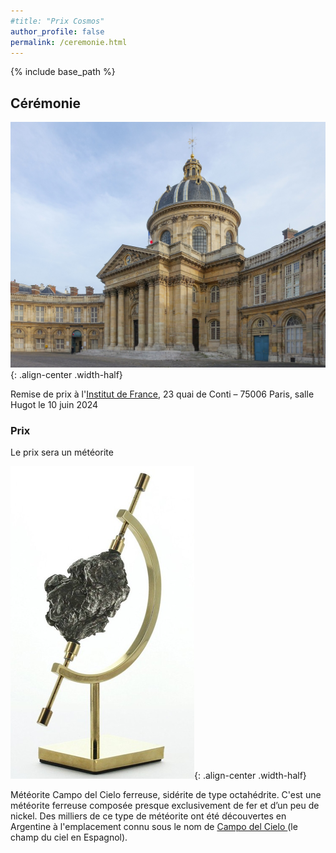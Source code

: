 ```yaml
---
#title: "Prix Cosmos"
author_profile: false
permalink: /ceremonie.html
---
```


{% include base_path %}



## Cérémonie

![Institut de France](/images/Institut_de_France,_Paris_13_June_2017.jpg){: .align-center .width-half}


Remise de prix à l'[Institut de France](https://www.institutdefrance.fr), 23 quai de Conti – 75006 Paris, salle Hugot le 10 juin 2024



### Prix 

Le prix sera un météorite

![meteorite](/images/meteorite.png){: .align-center .width-half}

Météorite Campo del Cielo ferreuse, sidérite  de type octahédrite. C'est une météorite ferreuse composée presque exclusivement de fer et d’un peu de nickel. 
Des milliers de ce  type de météorite ont été découvertes en Argentine à l'emplacement connu sous le nom de [Campo del Cielo ](https://fr.wikipedia.org/wiki/Campo_del_Cielo) (le champ du ciel en Espagnol).
 



